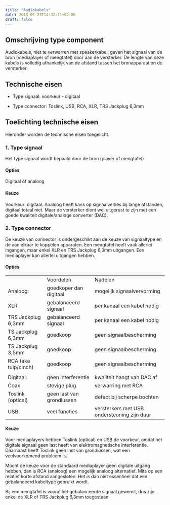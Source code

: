 ```yaml
---
title: "Audiokabels"
date: 2018-05-23T14:32:11+02:00
draft: false
---
```


## Omschrijving type component

Audiokabels, niet te verwarren met speakerkabel, geven het signaal van de bron
(mediaplayer of mengtafel) door aan de versterker. De lengte van deze kabels is
volledig afhankelijk van de afstand tussen het bronapparaat en de versterker.

## Technische eisen

* Type signaal: voorkeur - digitaal

* Type connector: Toslink, USB, RCA, XLR, TRS Jackplug 6,3mm

## Toelichting technische eisen

Hieronder worden de technische eisen toegelicht. 

### 1. Type signaal

Het type signaal wordt bepaald door de bron (player of mengtafel)

#### Opties

Digitaal óf analoog

#### Keuze

Voorkeur: digitaal. Analoog heeft kans op signaalverlies bij lange afstanden,
digitaal totaal niet. Maar de versterker dient wel uitgerust te zijn met een
goede kwaliteit digitale/analoge converter (DAC).

### 2. Type connector

De keuze van connector is ondergeschikt aan de keuze van signaaltype en de aan
elkaar te koppelen apparaten. Een mengtafel heeft vaak allerlei ingangen, maar
enkel XLR en TRS Jackplug 6,3mm uitgangen. Een mediaplayer kan allerlei
uitgangen hebben.

#### Opties

<table>
  <tr>
    <td></td>
    <td>Voordelen</td>
    <td>Nadelen</td>
  </tr>
  <tr>
    <td>Analoog:</td>
    <td>goedkoper dan digitaal</td>
    <td>mogelijk signaalvervorming</td>
  </tr>
  <tr>
    <td>XLR</td>
    <td>gebalanceerd signaal</td>
    <td>per kanaal een kabel nodig</td>
  </tr>
  <tr>
    <td>TRS Jackplug 6,3mm</td>
    <td>gebalanceerd signaal</td>
    <td>per kanaal een kabel nodig</td>
  </tr>
  <tr>
    <td>TS Jackplug 6,3mm</td>
    <td>goedkoop</td>
    <td>geen signaalbescherming</td>
  </tr>
  <tr>
    <td>TS Jackplug 3,5mm</td>
    <td>goedkoop</td>
    <td>geen signaalbescherming</td>
  </tr>
  <tr>
    <td>RCA (aka tulp/cinch)</td>
    <td>goedkoop</td>
    <td>geen signaalbescherming</td>
  </tr>
  <tr>
    <td></td>
    <td></td>
    <td></td>
  </tr>
  <tr>
    <td>Digitaal:</td>
    <td>geen interferentie</td>
    <td>kwaliteit hangt van DAC af</td>
  </tr>
  <tr>
    <td>Coax</td>
    <td>stevige plug</td>
    <td>verwarring met RCA</td>
  </tr>
  <tr>
    <td>Toslink (optical)</td>
    <td>geen last van grondlussen</td>
    <td>defect bij scherpe bochten</td>
  </tr>
  <tr>
    <td>USB</td>
    <td>veel functies</td>
    <td>versterkers met USB ondersteuning zijn duur</td>
  </tr>
</table>


#### Keuze

Voor mediaplayers hebben Toslink (optical) en USB de voorkeur, omdat het
digitale signaal geen last heeft van elektromagnetische interferentie. Daarnaast
heeft Toslink geen last van grondlussen, wat een veelvoorkomend probleem is.

Mocht de keuze voor de standaard mediaplayer geen digitale uitgang hebben, dan
is RCA (analoog) een mogelijk analoog alternatief. Mits op een relatief korte
afstand aangesloten. Het is dan niet essentieel dat een gebalanceerd kabeltype
gebruikt wordt. 

Bij een mengtafel is vooral het gebalanceerde signaal gewenst, dus zijn enkel de
XLR of TRS Jackplug 6,3mm toegestaan.
